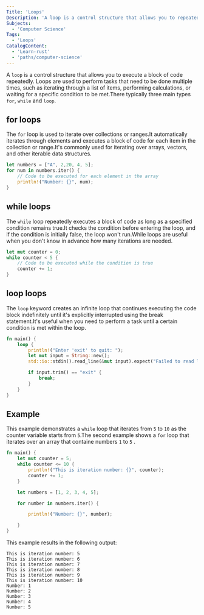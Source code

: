 ```yaml
---
Title: 'Loops'
Description: 'A loop is a control structure that allows you to repeatedly execute a block of code.'
Subjects:
  - 'Computer Science'
Tags:
  - 'Loops'
CatalogContent:
  - 'Learn-rust'
  - 'paths/computer-science'
---
```


A `loop` is a control structure that allows you to execute a block of code repeatedly. Loops are used to perform tasks that need to be done multiple times, such as iterating through a list of items, performing calculations, or waiting for a specific condition to be met.There typically three main types `for`, `while` and `loop`.

## for loops

The `for` loop is used to iterate over collections or ranges.It automatically iterates through elements and executes a block of code for each item in the collection or range.It's commonly used for iterating over arrays, vectors, and other iterable data structures.

```rust
let numbers = ["A", 2,20, 4, 5];
for num in numbers.iter() {
    // Code to be executed for each element in the array
    println!("Number: {}", num);
}
```

## while loops

The `while` loop repeatedly executes a block of code as long as a specified condition remains true.It checks the condition before entering the loop, and if the condition is initially false, the loop won't run.While loops are useful when you don't know in advance how many iterations are needed.

```rust
let mut counter = 0;
while counter < 5 {
    // Code to be executed while the condition is true
    counter += 1;
}
```

## loop loops

The `loop` keyword creates an infinite loop that continues executing the code block indefinitely until it's explicitly interrupted using the break statement.It's useful when you need to perform a task until a certain condition is met within the loop.

```rust
fn main() {
    loop {
        println!("Enter 'exit' to quit: ");
        let mut input = String::new();
        std::io::stdin().read_line(&mut input).expect("Failed to read line");

        if input.trim() == "exit" {
            break;
        }
    }
}
```

## Example

This example demonstrates a `while` loop that iterates from `5` to `10` as the counter variable starts from `5`.The second example shows a `for` loop that iterates over an array that containe numbers `1` to `5` .

```rust
fn main() {
    let mut counter = 5;
    while counter <= 10 {
        println!("This is iteration number: {}", counter);
        counter += 1;
    }

    let numbers = [1, 2, 3, 4, 5];

    for number in numbers.iter() {

        println!("Number: {}", number);

    }
}
```

This example results in the following output:

```shell
This is iteration number: 5
This is iteration number: 6
This is iteration number: 7
This is iteration number: 8
This is iteration number: 9
This is iteration number: 10
Number: 1
Number: 2
Number: 3
Number: 4
Number: 5
```
